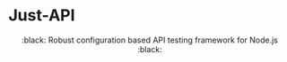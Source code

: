 <p align="center">
  <h1>Just-API</h1>
</p>

<p align="center">:black: Robust configuration based API testing framework for Node.js :black:</p>

